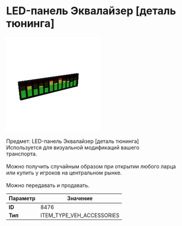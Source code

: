 # LED-панель Эквалайзер [деталь тюнинга]

![Item Image](../img/8476.webp?raw=true)

Предмет: LED-панель Эквалайзер [деталь тюнинга]<br>Используется для визуальной модификаций вашего<br>транспорта.<br><br>Можно получить случайным образом при открытии любого ларца<br>или купить у игроков на центральном рынке.<br><br>Можно передавать и продавать.


| Параметр | Значение |
|----------|----------|
| **ID** | 8476 |
| **Тип** | ITEM_TYPE_VEH_ACCESSORIES |

